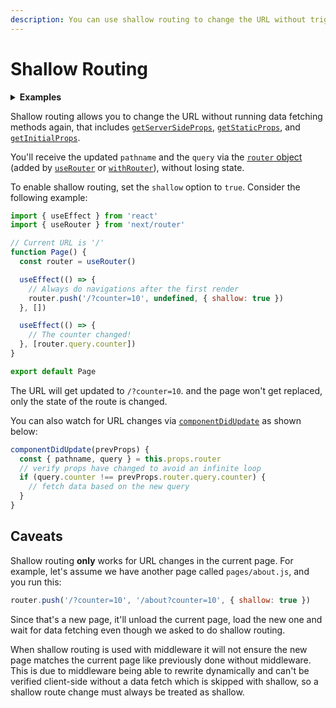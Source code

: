 ```yaml
---
description: You can use shallow routing to change the URL without triggering a new page change. Learn more here.
---
```


# Shallow Routing

<details>
  <summary><b>Examples</b></summary>
  <ul>
    <li><a href="https://github.com/vercel/next.js/tree/canary/examples/with-shallow-routing">Shallow Routing</a></li>
  </ul>
</details>

Shallow routing allows you to change the URL without running data fetching methods again, that includes [`getServerSideProps`](/docs/basic-features/data-fetching/get-server-side-props.md), [`getStaticProps`](/docs/basic-features/data-fetching/get-static-props.md), and [`getInitialProps`](/docs/api-reference/data-fetching/get-initial-props.md).

You'll receive the updated `pathname` and the `query` via the [`router` object](/docs/api-reference/next/router.md#router-object) (added by [`useRouter`](/docs/api-reference/next/router.md#useRouter) or [`withRouter`](/docs/api-reference/next/router.md#withRouter)), without losing state.

To enable shallow routing, set the `shallow` option to `true`. Consider the following example:

```jsx
import { useEffect } from 'react'
import { useRouter } from 'next/router'

// Current URL is '/'
function Page() {
  const router = useRouter()

  useEffect(() => {
    // Always do navigations after the first render
    router.push('/?counter=10', undefined, { shallow: true })
  }, [])

  useEffect(() => {
    // The counter changed!
  }, [router.query.counter])
}

export default Page
```

The URL will get updated to `/?counter=10`. and the page won't get replaced, only the state of the route is changed.

You can also watch for URL changes via [`componentDidUpdate`](https://reactjs.org/docs/react-component.html#componentdidupdate) as shown below:

```jsx
componentDidUpdate(prevProps) {
  const { pathname, query } = this.props.router
  // verify props have changed to avoid an infinite loop
  if (query.counter !== prevProps.router.query.counter) {
    // fetch data based on the new query
  }
}
```

## Caveats

Shallow routing **only** works for URL changes in the current page. For example, let's assume we have another page called `pages/about.js`, and you run this:

```jsx
router.push('/?counter=10', '/about?counter=10', { shallow: true })
```

Since that's a new page, it'll unload the current page, load the new one and wait for data fetching even though we asked to do shallow routing.

When shallow routing is used with middleware it will not ensure the new page matches the current page like previously done without middleware. This is due to middleware being able to rewrite dynamically and can't be verified client-side without a data fetch which is skipped with shallow, so a shallow route change must always be treated as shallow.
